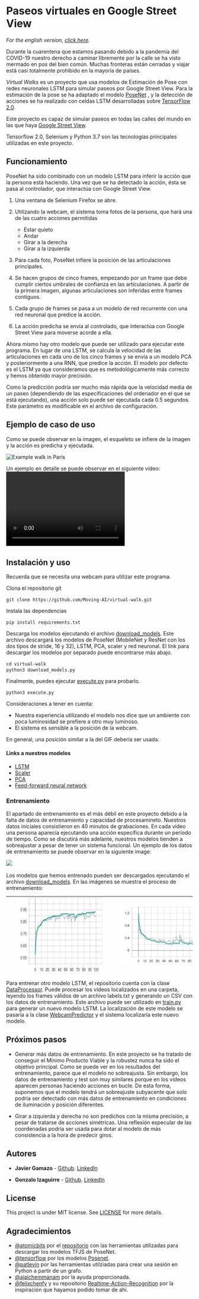 # Paseos virtuales en Google Street View

_For the english version, [click here](README.md)._

Durante la cuarentena que estamos pasando debido a la pandemia del COVID-19 nuestro derecho a caminar libremente por la
calle se ha visto mermado en pos del bien común. Muchas fronteras están cerradas y viajar está casi totalmente prohibido
en la mayoría de países.

_Virtual Walks_ es un proyecto que usa modelos de Estimación de Pose con redes neuronales LSTM para simular paseos por 
Google Street View. Para la estimación de la pose se ha adaptado el modelo [PoseNet](https://www.tensorflow.org/lite/models/pose_estimation/overview)
, y la detección de acciones se ha realizado con celdas LSTM desarrolladas sobre [TensorFlow 2.0](https://www.tensorflow.org/).

Este proyecto es capaz de simular paseos en todas las calles del mundo en las que haya [Google Street View](https://www.google.com/intl/es_ES/streetview/).

Tensorflow 2.0, Selenium y Python 3.7 son las tecnologías principales utilizadas en este proyecto.

## Funcionamiento

PoseNet ha sido combinado con un modelo LSTM  para inferir la acción que la persona está haciendo. Una vez que se ha detectado
la acción, ésta se pasa al controlador, que interactúa con Google Street View.

1. Una ventana de Selenium Firefox se abre.
1. Utilizando la webcam, el sistema toma fotos de la persona, que hará una de las cuatro acciones permitidas

    * Estar quieto
    * Andar
    * Girar a la derecha
    * Girar a la izquierda

1. Para cada foto, PoseNet infiere la posición de las articulaciones principales.
1. Se hacen grupos de cinco frames, empezando por un frame que debe cumplir ciertos umbrales de confianza en las articulaciones.
A partir de la primera imagen, algunas articulaciones son inferidas entre frames contiguos.
1. Cada grupo de frames se pasa a un modelo de red recurrente con una red neuronal que predice la acción.
1. La acción predicha se envía al controlado, que interactúa con Google Street View para moverse acorde a ella.

Ahora mismo hay otro modelo que puede ser utilizado para ejecutar este programa. En lugar de una LSTM, se calcula la velocidad 
de las articulaciones en cada uno de los cinco frames y se envía a un modelo PCA y posteriormente a una RNN, que predice la acción.
El modelo por defecto es el LSTM ya que consideramos que es metodológicamente más correcto y hemos obtenido mayor precisión.

Como la predicción podría ser mucho más rápida que la velocidad media de un paseo (dependiendo de las especificaciones
del ordenador en el que se está ejecutando), una acción solo puede ser ejecutada cada 0.5 segundos. Este parámetro es 
modificable en el archivo de configuración.

## Ejemplo de caso de uso

Como se puede observar en la imagen, el esqueleto se infiere de la imagen y la acción es predicha y ejecutada.

![Example walk in Paris](./readme_resources/Paris.gif)

Un ejemplo en detalle se puede observar en el siguiente vídeo:
<video src="./readme_resources/output_git.mp4" width="320" height="200" controls preload></video>

## Instalación y uso
Recuerda que se necesita una webcam para utilizar este programa.

Clona el repositorio git

```
git clone https://github.com/Moving-AI/virtual-walk.git
```

Instala las dependencias

```
pip install requirements.txt
```

Descarga los modelos ejecutando el archivo [download_models](./download_models.py). Este archivo descargará los modelos 
de PoseNet (MobileNet y ResNet con los dos tipos de stride, 16 y 32), LSTM, PCA, scaler y red neuronal. El link para
descargar los modelos por separado puede encontrarse más abajo.
```
cd virtual-walk
python3 download_models.py
```

Finalmente, puedes ejecutar [execute.py](./execute.py) para probarlo.

```
python3 execute.py
```

Consideraciones a tener en cuenta:
- Nuestra experiencia utilizando el modelo nos dice que un ambiente con poca luminosidad se prefiere a otro muy luminoso.
- El sistema es sensible a la posición de la webcam.

En general, una posición similar a la del GIF debería ser usada.

#### Links a nuestros modelos
- [LSTM](https://drive.google.com/uc?export=download&id=1JydPMY58DVZr3qcZ3d7EPZWfq__yJH2Z)
- [Scaler](https://drive.google.com/uc?export=download&id=1eQUYZB1ZTWRjXH4Y-gxs2wsgAK30iwgC)
- [PCA](https://drive.google.com/uc?export=download&id=1cYMuGlfBdkbH6wd9x__1D07I64VA94wE)
- [Feed-forward neural network](https://drive.google.com/uc?export=download&id=1dn51tNt96cWesufjCRtuQJQd2S3Ro6fu)

### Entrenamiento

El apartado de entrenamiento es el más débil en este proyecto debido a la falta de datos de entrenamiento y capacidad
de procesamineto. Nuestros datos iniciales consistieron en 40 minutos de grabaciones. En cada vídeo una persona aparecía
ejecutando una acción específica durante un período de tiempo. Como se discutirá más adelante, nuestros modelos tienden a 
sobreajustar a pesar de tener un sistema funcional. Un ejemplo de los datos de entrenamiento se puede observar en la 
siguiente image:

<img src="/readme_resources/Walking.gif" height="150"> 

Los modelos que hemos entrenado pueden ser descargados ejecutando el archivo [download_models](./download_models.py).
En las imágenes se muestra el proceso de entrenamiento:

<img src="./readme_resources/epoch_categorical_accuracy.svg" height="200" hspace="20" />  |  <img src="./readme_resources/epoch_loss.svg" height="150" hspace="50" />
-------------------------|------------------------

Para entrenar otro modelo LSTM, el repositorio cuenta con la clase [DataProcessor](./source/dataprocessing/__init__.py).
Puede procesar los vídeos localizados en una carpeta, leyendo los frames válidos de un archivo labels.txt y generando un 
CSV con los datos de entrenamiento. Este archivo puede ser utilizado en [train.py](./train.py) para generar un nuevo modelo
LSTM. La localización de este modelo se pasaría a la clase [WebcamPredictor](./source/webcam_predictor.py) y el sistema 
localizaría este nuevo modelo.

## Próximos pasos

- Generar más datos de entrenamiento. En este proyecto se ha tratado de conseguir el Mínimo Producto Viable y la
robustez nunca ha sido el objetivo principal. Como se puede ver en los resultados del entrenamiento, parece que el modelo
no sobreajusta. Sin embargo, los datos de entrenamiento y test son muy similares porque en los vídeos aparecen personas 
haciendo acciones en bucle. De esta forma, suponemos que el modelo tendrá un sobreajuste subyacente que solo podría ser
detectado con más datos de entrenamiento en condiciones de iluminación y posición diferentes.

- Girar a izquierda y derecha no son predichos con la misma precisión, a pesar de tratarse de acciones simétricas. Una
reflexión especular de las coordenadas podría ser usada para dotar al modelo de más consistencia a la hora de predecir giros.

## Autores

* **Javier Gamazo** - [Github](https://github.com/javirk). [LinkedIn](https://www.linkedin.com/in/javier-gamazo-tejero/)

* **Gonzalo Izaguirre** - [Github](https://github.com/gontxomde). [LinkedIn](https://www.linkedin.com/in/gizaguirre/)

## License

This project is under MIT license. See [LICENSE](LICENSE) for more details.

## Agradecimientos

- [@atomicbits](https://github.com/atomicbits) por el [repositorio](https://github.com/atomicbits/posenet-python/)
con las herramientas utilizadas para descargar los modelos TFJS de PoseNet.
- [@tensorflow](https://github.com/tensorflow/) por los modelos [Posenet](https://github.com/tensorflow/tfjs-models/tree/master/posenet).
- [@patlevin](https://github.com/patlevin/tfjs-to-tf) por las herramientas utilziadas para crear una sesión en Python a partir
de un grafo.
- [@ajaichemmanam](https://github.com/ajaichemmanam/simple_posenet_python) por la ayuda proporcionada.
- [@felixchenfy](https://github.com/felixchenfy) y su repositorio [Realtime-Action-Recognition](https://github.com/felixchenfy/Realtime-Action-Recognition)
por la inspiración que hayamos podido tomar de ahí. 